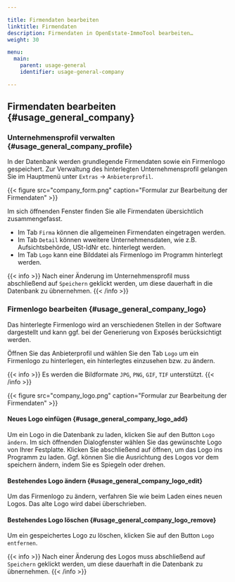 ```yaml
---

title: Firmendaten bearbeiten
linktitle: Firmendaten
description: Firmendaten in OpenEstate-ImmoTool bearbeiten…
weight: 30

menu:
  main:
    parent: usage-general
    identifier: usage-general-company

---
```


## Firmendaten bearbeiten {#usage_general_company}


### Unternehmensprofil verwalten {#usage_general_company_profile}

In der Datenbank werden grundlegende Firmendaten sowie ein Firmenlogo gespeichert. Zur Verwaltung des hinterlegten Unternehmensprofil gelangen Sie im Hauptmenü unter `Extras` → `Anbieterprofil`.

{{< figure src="company_form.png" caption="Formular zur Bearbeitung der Firmendaten" >}}

Im sich öffnenden Fenster finden Sie alle Firmendaten übersichtlich zusammengefasst.

- Im Tab `Firma` können die allgemeinen Firmendaten eingetragen werden.
- Im Tab `Detail` können wweitere Unternehmensdaten, wie z.B. Aufsichtsbehörde, USt-IdNr etc. hinterlegt werden.
- Im Tab `Logo` kann eine Bilddatei als Firmenlogo im Programm hinterlegt werden.

{{< info >}}
Nach einer Änderung im Unternehmensprofil muss abschließend auf `Speichern` geklickt werden, um diese dauerhaft in die Datenbank zu übnernehmen.
{{< /info >}}


### Firmenlogo bearbeiten {#usage_general_company_logo}

Das hinterlegte Firmenlogo wird an verschiedenen Stellen in der Software dargestellt und kann ggf. bei der Generierung von Exposés berücksichtigt werden.

Öffnen Sie das Anbieterprofil und wählen Sie den Tab `Logo` um ein Firmenlogo zu hinterlegen, ein hinterlegtes einzusehen bzw. zu ändern.

{{< info >}}
Es werden die Bildformate `JPG`, `PNG`, `GIF`, `TIF` unterstützt.
{{< /info >}}

{{< figure src="company_logo.png" caption="Formular zur Bearbeitung der Firmendaten" >}}

#### Neues Logo einfügen {#usage_general_company_logo_add}

Um ein Logo in die Datenbank zu laden, klicken Sie auf den Button `Logo ändern`. Im sich öffnenden Dialogfenster wählen Sie das gewünschte Logo von Ihrer Festplatte. Klicken Sie abschließend auf öffnen, um das Logo ins Programm zu laden. Ggf. können Sie die Ausrichtung des Logos vor dem speichern ändern, indem Sie es Spiegeln oder drehen.


#### Bestehendes Logo ändern {#usage_general_company_logo_edit}

Um das Firmenlogo zu ändern, verfahren Sie wie beim Laden eines neuen Logos. Das alte Logo wird dabei überschrieben.


#### Bestehendes Logo löschen {#usage_general_company_logo_remove}

Um ein gespeichertes Logo zu löschen, klicken Sie auf den Button `Logo entfernen`.

{{< info >}}
Nach einer Änderung des Logos muss abschließend auf `Speichern` geklickt werden, um diese dauerhaft in die Datenbank zu übnernehmen.
{{< /info >}}
